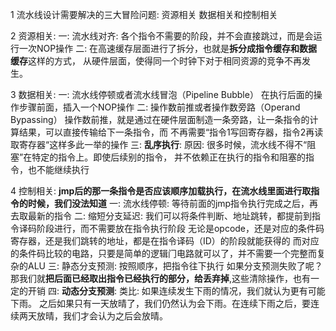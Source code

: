 1 流水线设计需要解决的三大冒险问题:
    资源相关 数据相关和控制相关

2 资源相关:
    一: 流水线对齐: 各个指令不需要的阶段，并不会直接跳过，而是会运行一次NOP操作
    二: 在高速缓存层面进行了拆分，也就是**拆分成指令缓存和数据缓存**这样的方式，
        从硬件层面，使得同一个时钟下对于相同资源的竞争不再发生。

3 数据相关:
    一: 流水线停顿或者流水线冒泡（Pipeline Bubble）
        在执行后面的操作步骤前面，插入一个NOP操作
    二: 操作数前推或者操作数旁路（Operand Bypassing）
        操作数前推，就是通过在硬件层面制造一条旁路，让一条指令的计算结果，可以直接传输给下一条指令，而
        不再需要“指令1写回寄存器，指令2再读取寄存器“这样多此一举的操作
    三: **乱序执行**:
        原因: 很多时候，流水线不得不“阻塞”在特定的指令上。即使后续别的指令，
              并不依赖正在执行的指令和阻塞的指令，也不能继续执行
        
4 控制相关: **jmp后的那一条指令是否应该顺序加载执行，在流水线里面进行取指令的时候，我们没法知道**
    一: 流水线停顿:
        等待前面的jmp指令执行完成之后，再去取最新的指令
    二: 缩短分⽀延迟:
        我们可以将条件判断、地址跳转，都提前到指令译码阶段进⾏，⽽不需要放在指令执⾏阶段
        ⽆论是opcode，还是对应的条件码寄存器，还是我们跳转的地址，都是在指令译码（ID）的阶段就能获得的
        ⽽对应的条件码⽐较的电路，只要是简单的逻辑⻔电路就可以了，并不需要⼀个完整⽽复杂的ALU
    三: 静态分⽀预测:
        按照顺序，把指令往下执⾏
        如果分⽀预测失败了呢？那我们就**把后⾯已经取出指令已经执⾏的部分，给丢弃掉**,这些清除操作，也有⼀定的开销
    四: **动态分⽀预测**:
        类比: 如果连续发⽣下⾬的情况，我们就认为更有可能下⾬。
        之后如果只有⼀天放晴了，我们仍然认为会下⾬。在连续下⾬之后，要连续两天放晴，我们才会认为之后会放晴。



    






